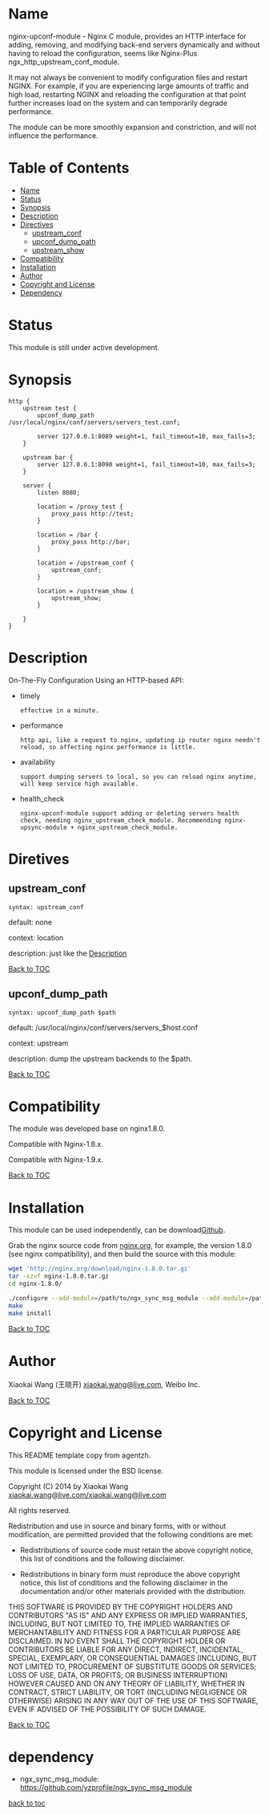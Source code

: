 Name
====

nginx-upconf-module - Nginx C module, provides an HTTP interface for adding, removing, and modifying back-end servers dynamically and without having to reload the configuration, seems like Nginx-Plus ngx_http_upstream_conf_module.

It may not always be convenient to modify configuration files and restart NGINX. For example, if you are experiencing large amounts of traffic and high load, restarting NGINX and reloading the configuration at that point further increases load on the system and can temporarily degrade performance.

The module can be more smoothly expansion and constriction, and will not influence the performance.

Table of Contents
=================

* [Name](#name)
* [Status](#status)
* [Synopsis](#synopsis)
* [Description](#description)
* [Directives](#functions)
    * [upstream_conf](#upstream_conf)
    * [upconf_dump_path](#upconf_dump_path)
    * [upstream_show](#upstream_show)
* [Compatibility](#compatibility)
* [Installation](#installation)
* [Author](#author)
* [Copyright and License](#copyright-and-license)
* [Dependency](#dependency)

Status
======

This module is still under active development.

Synopsis
========

```nginx
http {
    upstream test {
        upconf_dump_path /usr/local/nginx/conf/servers/servers_test.conf;

        server 127.0.0.1:8089 weight=1, fail_timeout=10, max_fails=3;
    }

    upstream bar {
        server 127.0.0.1:8090 weight=1, fail_timeout=10, max_fails=3;
    }

    server {
        listen 8080;

        location = /proxy_test {
            proxy_pass http://test;
        }

        location = /bar {
            proxy_pass http://bar;
        }

        location = /upstream_conf {
            upstream_conf;
        }

        location = /upstream_show {
            upstream_show;
        }

    }
}
```

Description
======

On-The-Fly Configuration Using an HTTP-based API:

* timely

      effective in a minute.

* performance

      http api, like a request to nginx, updating ip router nginx needn't reload, so affecting nginx performance is little.

* availability

      support dumping servers to local, so you can reload nginx anytime, will keep service high available.

* health_check

      nginx-upconf-module support adding or deleting servers health check, needing nginx_upstream_check_module. Recommending nginx-upsync-module + nginx_upstream_check_module.

Diretives
======

upstream_conf
-----------
```
syntax: upstream_conf
```
default: none

context: location

description: just like the [Description](http://nginx.org/en/docs/http/ngx_http_upstream_conf_module.html#upstream_conf)

[Back to TOC](#table-of-contents)       

upconf_dump_path
-----------
`syntax: upconf_dump_path $path`

default: /usr/local/nginx/conf/servers/servers_$host.conf

context: upstream

description: dump the upstream backends to the $path.

[Back to TOC](#table-of-contents)       

Compatibility
=============

The module was developed base on nginx1.8.0.

Compatible with Nginx-1.8.x.

Compatible with Nginx-1.9.x.

[Back to TOC](#table-of-contents)

Installation
============

This module can be used independently, can be download[Github](https://github.com/xiaokai-wang/nginx-upconf-module.git).

Grab the nginx source code from [nginx.org](http://nginx.org/), for example, the version 1.8.0 (see nginx compatibility), and then build the source with this module:

```bash
wget 'http://nginx.org/download/nginx-1.8.0.tar.gz'
tar -xzvf nginx-1.8.0.tar.gz
cd nginx-1.8.0/
```

```bash
./configure --add-module=/path/to/ngx_sync_msg_module --add-module=/path/to/nginx-upconf-module
make
make install
```

[Back to TOC](#table-of-contents)

Author
======

Xiaokai Wang (王晓开) <xiaokai.wang@live.com>, Weibo Inc.

[Back to TOC](#table-of-contents)

Copyright and License
=====================

This README template copy from agentzh.

This module is licensed under the BSD license.

Copyright (C) 2014 by Xiaokai Wang <xiaokai.wang@live.com></xiaokai.wang@live.com>

All rights reserved.

Redistribution and use in source and binary forms, with or without modification, are permitted provided that the following conditions are met:

* Redistributions of source code must retain the above copyright notice, this list of conditions and the following disclaimer.

* Redistributions in binary form must reproduce the above copyright notice, this list of conditions and the following disclaimer in the documentation and/or other materials provided with the distribution.

THIS SOFTWARE IS PROVIDED BY THE COPYRIGHT HOLDERS AND CONTRIBUTORS "AS IS" AND ANY EXPRESS OR IMPLIED WARRANTIES, INCLUDING, BUT NOT LIMITED TO, THE IMPLIED WARRANTIES OF MERCHANTABILITY AND FITNESS FOR A PARTICULAR PURPOSE ARE DISCLAIMED. IN NO EVENT SHALL THE COPYRIGHT HOLDER OR CONTRIBUTORS BE LIABLE FOR ANY DIRECT, INDIRECT, INCIDENTAL, SPECIAL, EXEMPLARY, OR CONSEQUENTIAL DAMAGES (INCLUDING, BUT NOT LIMITED TO, PROCUREMENT OF SUBSTITUTE GOODS OR SERVICES; LOSS OF USE, DATA, OR PROFITS; OR BUSINESS INTERRUPTION) HOWEVER CAUSED AND ON ANY THEORY OF LIABILITY, WHETHER IN CONTRACT, STRICT LIABILITY, OR TORT (INCLUDING NEGLIGENCE OR OTHERWISE) ARISING IN ANY WAY OUT OF THE USE OF THIS SOFTWARE, EVEN IF ADVISED OF THE POSSIBILITY OF SUCH DAMAGE.

[Back to TOC](#table-of-contents)

dependency
========
* ngx_sync_msg_module: https://github.com/yzprofile/ngx_sync_msg_module

[back to toc](#table-of-contents)


